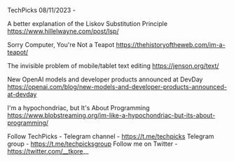 TechPicks 08/11/2023 -

A better explanation of the Liskov Substitution Principle
https://www.hillelwayne.com/post/lsp/

Sorry Computer, You're Not a Teapot
https://thehistoryoftheweb.com/im-a-teapot/

The invisible problem of mobile/tablet text editing
https://jenson.org/text/

New OpenAI models and developer products announced at DevDay
https://openai.com/blog/new-models-and-developer-products-announced-at-devday

I'm a hypochondriac, but It's About Programming
https://www.blobstreaming.org/im-like-a-hypochondriac-but-its-about-programming/

Follow TechPicks -
Telegram channel - https://t.me/techpicks
Telegram group - https://t.me/techpicksgroup
Follow me on Twitter - https://twitter.com/__tkore__